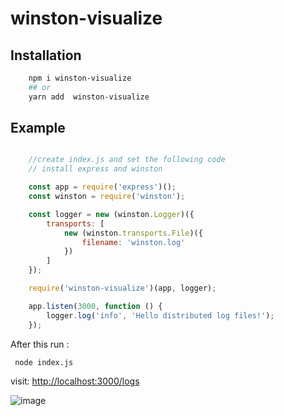 # winston-visualize

## Installation

```bash
    npm i winston-visualize
    ## or
    yarn add  winston-visualize
```

## Example 

```javascript

    //create index.js and set the following code 
    // install express and winston

    const app = require('express')();
    const winston = require('winston');

    const logger = new (winston.Logger)({
        transports: [
            new (winston.transports.File)({
                filename: 'winston.log'
            })
        ]
    });

    require('winston-visualize')(app, logger);

    app.listen(3000, function () {
        logger.log('info', 'Hello distributed log files!');
    });
```

After this run :

```bash
 node index.js
```
visit: [http://localhost:3000/logs](http://localhost:3000/logs)

![image]("https://github.com/60-min-code/winston-visualize/blob/development/views/view-logs.png")